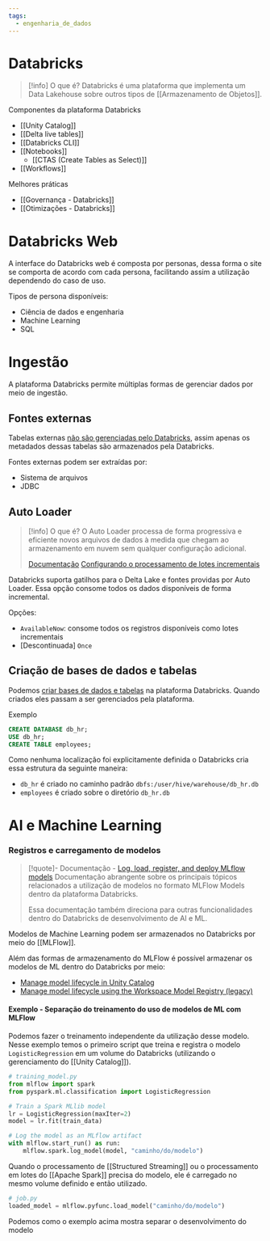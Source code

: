 ```yaml
---
tags:
  - engenharia_de_dados
---
```

# Databricks

> [!info] O que é?
> Databricks é uma plataforma que implementa um Data Lakehouse sobre outros tipos de [[Armazenamento de Objetos]].

Componentes da plataforma Databricks

- [[Unity Catalog]]
- [[Delta live tables]]
- [[Databricks CLI]]
- [[Notebooks]]
	- [[CTAS (Create Tables as Select)]]
- [[Workflows]]

Melhores práticas

- [[Governança - Databricks]]
- [[Otimizações - Databricks]]

# Databricks Web

A interface do Databricks web é composta por personas, dessa forma o site se comporta de acordo com cada persona, facilitando assim a utilização dependendo do caso de uso.

Tipos de persona disponíveis:

- Ciência de dados e engenharia
- Machine Learning
- SQL

# Ingestão

A plataforma Databricks permite múltiplas formas de gerenciar dados por meio de ingestão.

## Fontes externas

Tabelas externas [não são gerenciadas pelo Databricks](https://docs.databricks.com/pt/database-objects/index.html#what-is-an-unmanaged-table), assim apenas os metadados dessas tabelas são armazenados pela Databricks.

Fontes externas podem ser extraídas por:
- Sistema de arquivos
- JDBC

## Auto Loader

> [!info] O que é?
> O Auto Loader processa de forma progressiva e eficiente novos arquivos de dados à medida que chegam ao armazenamento em nuvem sem qualquer configuração adicional.
> 
> [Documentação](https://docs.databricks.com/pt/ingestion/auto-loader/index.html)
> [Configurando o processamento de lotes incrementais](https://docs.databricks.com/pt/structured-streaming/triggers.html#configuring-incremental-batch-processing)

Databricks suporta gatilhos para o Delta Lake e fontes providas por Auto Loader. Essa opção consome todos os dados disponíveis de forma incremental.

Opções:

- `AvailableNow`: consome todos os registros disponíveis como lotes incrementais
- [Descontinuada] `Once`

## Criação de bases de dados e tabelas

Podemos [criar bases de dados e tabelas](https://docs.databricks.com/sql/language-manual/sql-ref-syntax-ddl-create-schema.html) na plataforma Databricks. Quando criados eles passam a ser gerenciados pela plataforma.

Exemplo

```sql
CREATE DATABASE db_hr;
USE db_hr;
CREATE TABLE employees;
```

Como nenhuma localização foi explicitamente definida o Databricks cria essa estrutura da seguinte maneira:

- `db_hr` é criado no caminho padrão `dbfs:/user/hive/warehouse/db_hr.db`
- `employees`  é criado sobre o diretório `db_hr.db`


# AI e Machine Learning
### Registros e carregamento de modelos

> [!quote]- Documentação - [Log, load, register, and deploy MLflow models](https://docs.databricks.com/en/mlflow/models.html)
> Documentação abrangente sobre os principais tópicos relacionados a utilização de modelos no formato MLFlow Models dentro da plataforma Databricks.
> 
> Essa documentação também direciona para outras funcionalidades dentro do Databricks de desenvolvimento de AI e ML.

Modelos de Machine Learning podem ser armazenados no Databricks por meio do [[MLFlow]].

Além das formas de armazenamento do MLFlow é possível armazenar os modelos de ML dentro do Databricks por meio:

- [Manage model lifecycle in Unity Catalog](https://docs.databricks.com/en/machine-learning/manage-model-lifecycle/index.html)
- [Manage model lifecycle using the Workspace Model Registry (legacy)](https://docs.databricks.com/en/machine-learning/manage-model-lifecycle/workspace-model-registry.html)

#### Exemplo - Separação do treinamento do uso de modelos de ML com MLFlow

Podemos fazer o treinamento independente da utilização desse modelo. Nesse exemplo temos o primeiro script que treina e registra o modelo `LogisticRegression` em um volume do Databricks (utilizando o gerenciamento do [[Unity Catalog]]).

```python
# training_model.py
from mlflow import spark
from pyspark.ml.classification import LogisticRegression

# Train a Spark MLlib model
lr = LogisticRegression(maxIter=2)
model = lr.fit(train_data)

# Log the model as an MLflow artifact
with mlflow.start_run() as run:
    mlflow.spark.log_model(model, "caminho/do/modelo")
```

Quando o processamento de [[Structured Streaming]] ou o processamento em lotes do [[Apache Spark]] precisa do modelo, ele é carregado no mesmo volume definido e então utilizado.

```python
# job.py
loaded_model = mlflow.pyfunc.load_model("caminho/do/modelo")
```

Podemos como o exemplo acima mostra separar o desenvolvimento do modelo 